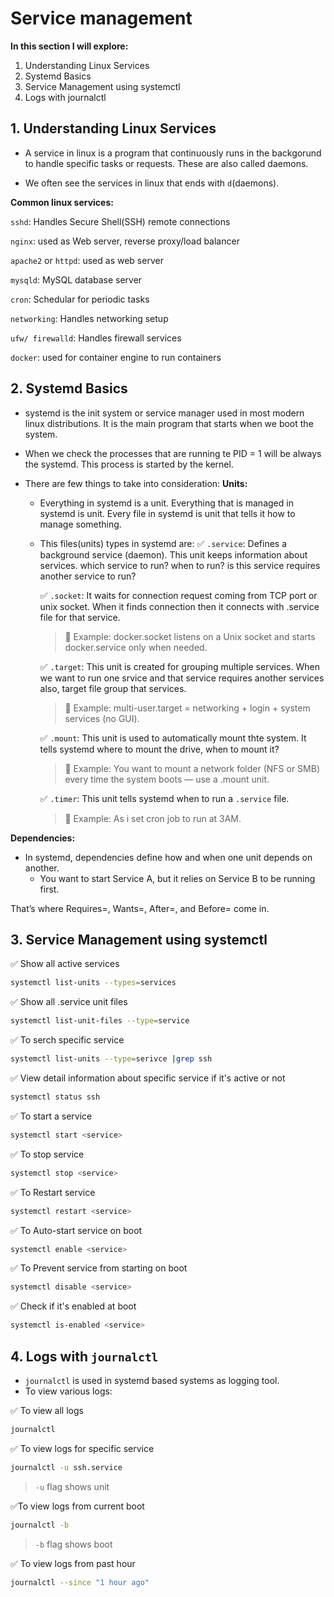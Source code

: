 # Service management

**In this section I will explore:**
1. Understanding Linux Services
2. Systemd Basics
3. Service Management using systemctl
4. Logs with journalctl 

## 1. Understanding Linux Services

* A service in linux is a program that continuously runs in the backgorund to handle specific tasks or requests. These are also called daemons.

* We often see the services in linux that ends with `d`(daemons).

**Common linux services:**

`sshd`: Handles Secure Shell(SSH) remote connections

`nginx`: used as Web server, reverse proxy/load balancer

`apache2` or `httpd`: used as web server

`mysqld`: MySQL database server

`cron`: Schedular for periodic tasks

`networking`: Handles networking setup

`ufw/ firewalld`: Handles firewall services

`docker`: used for container engine to run containers


## 2. Systemd Basics

* systemd is the init system or service manager used in most modern linux distributions. It is the main program that starts when we boot the system.

* When we check the processes that are running te PID = 1 will be always the systemd. This process is started by the kernel.

* There are few things to take into consideration:
 **Units:**
   * Everything in systemd is a unit. Everything that is managed in systemd is unit. Every file in systemd is unit that tells it how to manage something.
  
   * This files(units) types in systemd are:
     ✅ `.service`: Defines a background service (daemon). This unit keeps information about services. which service to run? when to run? is this service requires another service to run?

     ✅ `.socket`: It waits for connection request coming from TCP port or unix socket. When it finds connection then it connects with .service file for that service. 
     > 🧠 Example: docker.socket listens on a Unix socket and starts docker.service only when needed.
     
     ✅ `.target`:  This unit is created for grouping multiple services. When we want to run one srvice and that service requires another services also, target file group that services.
     > 🧠 Example: multi-user.target = networking + login + system services (no GUI).
     
     ✅ `.mount`: This unit is used to automatically mount thte system. It tells systemd where to mount the drive, when to mount it?
     > 🧠 Example: You want to mount a network folder (NFS or SMB) every time the system boots — use a .mount unit.
     
     ✅ `.timer`: This unit tells systemd when to run a `.service` file.
     > 🧠 Example: As i set cron job to run at 3AM.
     
**Dependencies:**
 * In systemd, dependencies define how and when one unit depends on another.
     * You want to start Service A, but it relies on Service B to be running first.
       
  That’s where Requires=, Wants=, After=, and Before= come in.


## 3. Service Management using systemctl

✅ Show all active services

```bash
systemctl list-units --types=services
```

✅ Show all .service unit files

```bash
systemctl list-unit-files --type=service
```
✅ To serch specific service

```bash
systemctl list-units --type=serivce |grep ssh
```

✅ View detail information about specific service if it's active or not

```bash
systemctl status ssh
```

✅ To start a service

```bash
systemctl start <service>
```

✅ To stop service

```bash
systemctl stop <service>
```

✅ To Restart service

```bash
systemctl restart <service>
```

✅ To Auto-start service on boot

```bash
systemctl enable <service>
```

✅ To Prevent service from starting on boot

```bash
systemctl disable <service>
```

✅ Check if it's enabled at boot

```bash
systemctl is-enabled <service>
```

## 4. Logs with `journalctl` 

* `journalctl`  is used in systemd based systems as logging tool.
* To view various logs:

✅ To view all logs

```bash
journalctl
```

✅ To view logs for specific service

```bash
journalctl -u ssh.service
```
> `-u` flag shows unit

✅To view logs from current boot

```bash
journalctl -b
```
> `-b` flag shows boot

✅ To view logs from past hour

```bash
journalctl --since "1 hour ago"
```

